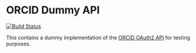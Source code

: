 ORCID Dummy API
===================

[![Build Status](https://alfred.elifesciences.org/buildStatus/icon?job=library-orcid-dummy)](https://alfred.elifesciences.org/job/library-orcid-dummy)

This contains a dummy implementation of the [ORCID OAuth2 API](https://orcid.org/organizations/integrators/API) for testing purposes.
